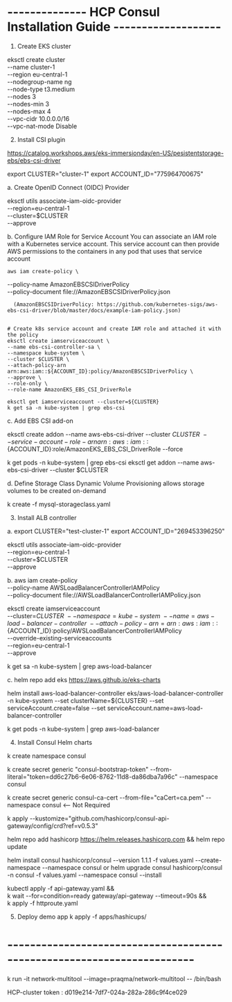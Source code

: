 # -------------- HCP Consul Installation Guide ------------------- #

1. Create EKS cluster

eksctl create cluster \
--name cluster-1 \
--region eu-central-1 \
--nodegroup-name ng \
--node-type t3.medium \
--nodes 3 \
--nodes-min 3 \
--nodes-max 4 \
--vpc-cidr 10.0.0.0/16 \
--vpc-nat-mode Disable

2. Install CSI plugin

https://catalog.workshops.aws/eks-immersionday/en-US/pesistentstorage-ebs/ebs-csi-driver

export CLUSTER="cluster-1"
export ACCOUNT_ID="775964700675"

a. Create OpenID Connect (OIDC) Provider

eksctl utils associate-iam-oidc-provider \
  --region=eu-central-1 \
  --cluster=$CLUSTER \
  --approve


b. Configure IAM Role for Service Account
    You can associate an IAM role with a Kubernetes service account. This service account can then provide AWS permissions to the containers in any pod that uses that service account

    aws iam create-policy \
  --policy-name AmazonEBSCSIDriverPolicy \
  --policy-document file://AmazonEBSCSIDriverPolicy.json

      (AmazonEBSCSIDriverPolicy: https://github.com/kubernetes-sigs/aws-ebs-csi-driver/blob/master/docs/example-iam-policy.json)


    # Create k8s service account and create IAM role and attached it with the policy
    eksctl create iamserviceaccount \
    --name ebs-csi-controller-sa \
    --namespace kube-system \
    --cluster $CLUSTER \
    --attach-policy-arn arn:aws:iam::${ACCOUNT_ID}:policy/AmazonEBSCSIDriverPolicy \
    --approve \
    --role-only \
    --role-name AmazonEKS_EBS_CSI_DriverRole

    eksctl get iamserviceaccount --cluster=${CLUSTER}
    k get sa -n kube-system | grep ebs-csi


c. Add EBS CSI add-on

eksctl create addon --name aws-ebs-csi-driver --cluster $CLUSTER \
    --service-account-role-arn arn:aws:iam::${ACCOUNT_ID}:role/AmazonEKS_EBS_CSI_DriverRole --force

k get pods -n kube-system | grep ebs-csi
eksctl get addon --name aws-ebs-csi-driver --cluster $CLUSTER


d. Define Storage Class
Dynamic Volume Provisioning  allows storage volumes to be created on-demand

k create -f mysql-storageclass.yaml


3. Install ALB controller

a.
export CLUSTER="test-cluster-1"
export ACCOUNT_ID="269453396250"

eksctl utils associate-iam-oidc-provider \
  --region=eu-central-1 \
  --cluster=$CLUSTER \
  --approve

b.
aws iam create-policy \
      --policy-name AWSLoadBalancerControllerIAMPolicy \
      --policy-document file://AWSLoadBalancerControllerIAMPolicy.json

eksctl create iamserviceaccount \
--cluster=${CLUSTER} \
--namespace=kube-system \
--name=aws-load-balancer-controller \
--attach-policy-arn=arn:aws:iam::${ACCOUNT_ID}:policy/AWSLoadBalancerControllerIAMPolicy \
--override-existing-serviceaccounts \
--region=eu-central-1 \
--approve

k get sa -n kube-system | grep aws-load-balancer

c. 
helm repo add eks https://aws.github.io/eks-charts

helm install aws-load-balancer-controller eks/aws-load-balancer-controller -n kube-system --set clusterName=${CLUSTER} --set serviceAccount.create=false --set serviceAccount.name=aws-load-balancer-controller

k get pods -n kube-system | grep aws-load-balancer


4. Install Consul Helm charts

k create namespace consul

k create secret generic "consul-bootstrap-token" --from-literal="token=dd6c27b6-6e06-8762-11d8-da86dba7a96c" --namespace consul

k create secret generic consul-ca-cert --from-file="caCert=ca.pem" --namespace consul <-- Not Required 

k apply --kustomize="github.com/hashicorp/consul-api-gateway/config/crd?ref=v0.5.3"

helm repo add hashicorp https://helm.releases.hashicorp.com && helm repo update

helm install consul hashicorp/consul --version 1.1.1 -f values.yaml --create-namespace --namespace consul
or
helm upgrade consul hashicorp/consul -n consul -f values.yaml --namespace consul --install 

kubectl apply -f api-gateway.yaml && \
    k wait --for=condition=ready gateway/api-gateway --timeout=90s && \
    k apply -f httproute.yaml

5. Deploy demo app
k apply -f apps/hashicups/




# -----------------------------------------------------------------------

k run -it network-multitool --image=praqma/network-multitool -- /bin/bash

HCP-cluster token : d019e214-7df7-024a-282a-286c9f4ce029